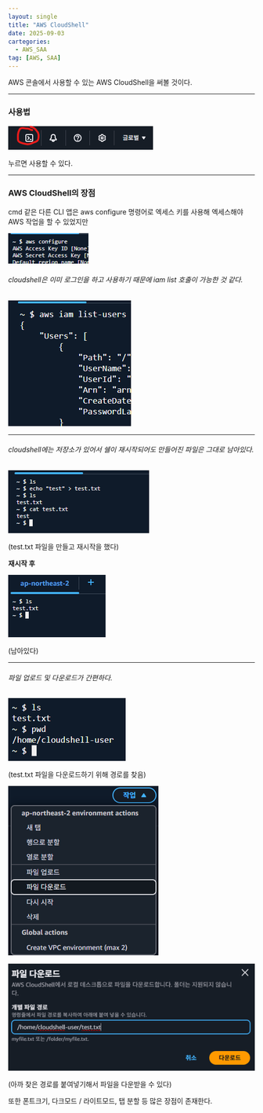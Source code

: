 ```yaml
---
layout: single
title: "AWS CloudShell"
date: 2025-09-03
cartegories:
  - AWS_SAA
tag: [AWS, SAA]
---
```


AWS 콘솔에서 사용할 수 있는 AWS CloudShell을 써볼 것이다.

- - -

### 사용법

![CS](/스샷%20자료실/CloudShell%20실습/1.png)

누르면 사용할 수 있다.

- - -

### AWS CloudShell의 장점

cmd 같은 다른 CLI 앱은 aws configure 명령어로 엑세스 키를 사용해 엑세스해야 AWS 작업을 할 수 있었지만

![CS](/스샷%20자료실/CloudShell%20실습/2.png)

###### cloudshell은 이미 로그인을 하고 사용하기 때문에 iam list 호출이 가능한 것 같다.

![CS](/스샷%20자료실/CloudShell%20실습/2.1.png)

- - -

###### cloudshell에는 저장소가 있어서 쉘이 재시작되어도 만들어진 파일은 그대로 남아있다.

![CS](/스샷%20자료실/CloudShell%20실습/3.png)

(test.txt 파일을 만들고 재시작을 했다)

**재시작 후**

![CS](/스샷%20자료실/CloudShell%20실습/4.png)

(남아있다)

- - -

###### 파일 업로드 및 다운로드가 간편하다.

![CS](/스샷%20자료실/CloudShell%20실습/5.png)

(test.txt 파일을 다운로드하기 위해 경로를 찾음)

![CS](/스샷%20자료실/CloudShell%20실습/6.png)

![CS](/스샷%20자료실/CloudShell%20실습/7.png)

(아까 찾은 경로를 붙여넣기해서 파일을 다운받을 수 있다)

또한 폰트크기, 다크모드 / 라이트모드, 탭 분할 등 많은 장점이 존재한다.


